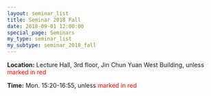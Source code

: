 ```yaml
---
layout: seminar_list
title: Seminar 2018 Fall
date: 2018-09-01 12:00:00
special_page: Seminars
my_type: seminar_list
my_subtype: seminar_2018_fall
---
```


**Location:** Lecture Hall, 3rd floor, Jin Chun Yuan West Building, unless <font color="red">marked in red</font>

**Time:** Mon. 15:20-16:55, unless <font color="red">marked in red</font>
